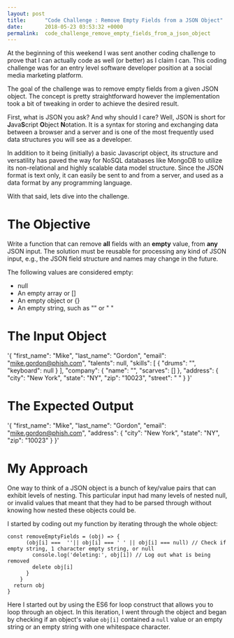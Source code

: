 ```yaml
---
layout: post
title:      "Code Challenge : Remove Empty Fields from a JSON Object"
date:       2018-05-23 03:53:32 +0000
permalink:  code_challenge_remove_empty_fields_from_a_json_object
---
```



At the beginning of this weekend I was sent another coding challenge to prove that I can actually code as well (or better) as I claim I can. This coding challenge was for an entry level software developer position at a social media marketing platform. 

The goal of the challenge was to remove empty fields from a given JSON object. The concept is pretty straightforward however the implementation took a bit of tweaking in order to achieve the desired result.

First, what is JSON you ask? And why should I care? Well, JSON is short for **J**ava**S**cript **O**bject **N**otation. It is a syntax for storing and exchanging data between a browser and a server and is one of the most frequently used data structures you will see as a developer. 

In addition to it being (initially) a basic Javascript object, its structure and versatility has paved the way for NoSQL databases like MongoDB to utilize its non-relational and highly scalable data model structure. Since the JSON format is text only, it can easily be sent to and from a server, and used as a data format by any programming language.

With that said, lets dive into the challenge.

# The Objective
Write a function that can remove **all** fields with an **empty** value, from **any** JSON input.
The solution must be reusable for processing any kind of JSON input, e.g., the JSON field
structure and names may change in the future.

The following values are considered empty:
* null
* An empty array or []
* An empty object or {}
* An empty string, such as "" or " "


# The Input Object
'{
"first_name": "Mike",
"last_name": "Gordon",
"email": "mike.gordon@phish.com",
"talents": null,
"skills": [
{
"drums": "",
"keyboard": null
}
],
"company": {
"name": "",
"scarves": []
},
"address": {
"city": "New York",
"state": "NY",
"zip": "10023",
"street": " "
}
}'

# The Expected Output
'{
"first_name": "Mike",
"last_name": "Gordon",
"email": "mike.gordon@phish.com",
"address": {
"city": "New York",
"state": "NY",
"zip": "10023"
}
}'

# My Approach
One way to think of a JSON object is a bunch of key/value pairs that can exhibit levels of nesting. This particular input had many levels of nested null, or invalid values that meant that they had to be parsed through without knowing how nested these objects could be.

I started by coding out my function by iterating through the whole object:

```
const removeEmptyFields = (obj) => {
      (obj[i] ===  ''|| obj[i] === ' ' || obj[i] === null) // Check if empty string, 1 character empty string, or null
        console.log('deleting:', obj[i]) // Log out what is being removed
        delete obj[i]
      }
    }
  return obj
}
```

Here I started out by using the ES6 for loop construct that allows you to loop through an object. In this iteration, I went through the object and began by checking if an object's value `obj[i]` contained a `null` value or an empty string or an empty string with one whitespace character.
